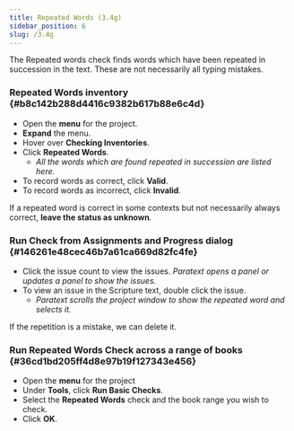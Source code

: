 ```yaml
---
title: Repeated Words (3.4g)
sidebar_position: 6
slug: /3.4g
---
```




The Repeated words check finds words which have been repeated in succession in the text. These are not necessarily all typing mistakes.


### Repeated Words inventory {#b8c142b288d4416c9382b617b88e6c4d}

- Open the **menu** for the project.
- **Expand** the menu.
- Hover over **Checking Inventories**.
- Click **Repeated Words**.
	- _All the words which are found repeated in succession are listed here._
- To record words as correct, click **Valid**.
- To record words as incorrect, click **Invalid**.

If a repeated word is correct in some contexts but not necessarily always correct, **leave the status as unknown**_._


### Run Check from Assignments and Progress dialog {#146261e48cec46b7a61ca669d82fc4fe}

- Click the issue count to view the issues. _Paratext opens a panel or updates a panel to show the issues._
- To view an issue in the Scripture text, double click the issue.
	- _Paratext scrolls the project window to show the repeated word and selects it._

If the repetition is a mistake, we can delete it.


### Run Repeated Words Check across a range of books {#36cd1bd205ff4d8e97b19f127343e456}

- Open the **menu** for the project
- Under **Tools**, click **Run Basic Checks**.
- Select the **Repeated Words** check and the book range you wish to check.
- Click **OK**.
